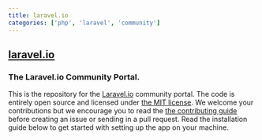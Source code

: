 ```yaml
---
title: laravel.io
categories: ['php', 'laravel', 'community']
---
```

## [laravel.io](https://github.com/laravelio/laravel.io)

### The Laravel.io Community Portal.


This is the repository for the [Laravel.io](http://laravel.io) community portal. The code is entirely open source and licensed under [the MIT license](LICENSE.md). We welcome your contributions but we encourage you to read the [the contributing guide](CONTRIBUTING.md) before creating an issue or sending in a pull request. Read the installation guide below to get started with setting up the app on your machine.
